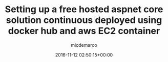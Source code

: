 ---
author: micdemarco
comments: true
date: 2016-11-12 02:50:15+00:00
layout: post
slug: setting-up-free-aspnet-core-solution-cd-docker-hub-aws-ec2-container
title: Setting up a free hosted aspnet core solution continuous deployed using docker hub and aws EC2 container 
tags:
- aspnet core
- bitbucket
- docker
- aws
- container
---
